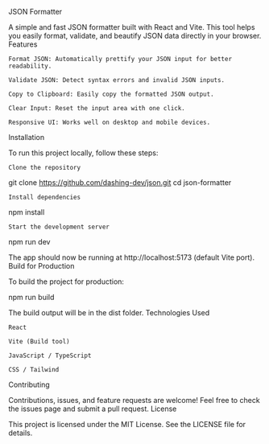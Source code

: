 JSON Formatter

A simple and fast JSON formatter built with React and Vite. This tool helps you easily format, validate, and beautify JSON data directly in your browser.
Features

    Format JSON: Automatically prettify your JSON input for better readability.

    Validate JSON: Detect syntax errors and invalid JSON inputs.

    Copy to Clipboard: Easily copy the formatted JSON output.

    Clear Input: Reset the input area with one click.

    Responsive UI: Works well on desktop and mobile devices.

Installation

To run this project locally, follow these steps:

    Clone the repository

git clone https://github.com/dashing-dev/json.git
cd json-formatter

    Install dependencies

npm install

    Start the development server

npm run dev

The app should now be running at http://localhost:5173 (default Vite port).
Build for Production

To build the project for production:

npm run build

The build output will be in the dist folder.
Technologies Used

    React

    Vite (Build tool)

    JavaScript / TypeScript 

    CSS / Tailwind


Contributing

Contributions, issues, and feature requests are welcome! Feel free to check the issues page and submit a pull request.
License

This project is licensed under the MIT License. See the LICENSE file for details.

